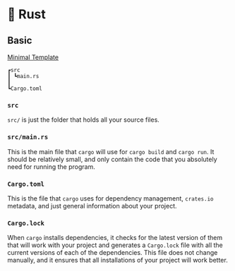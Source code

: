 # 🦀 Rust

## Basic

[Minimal Template](basic/)

```
┏src
┃ ┗main.rs
┃
┗Cargo.toml
```

### `src`

`src/` is just the folder that holds all your source files.

### `src/main.rs`

This is the main file that `cargo` will use for `cargo build` and `cargo run`. It should be relatively small, and only contain the code that you absolutely need for running the program.

### `Cargo.toml`

This is the file that `cargo` uses for dependency management, `crates.io` metadata, and just general information about your project.

### `Cargo.lock`

When `cargo` installs dependencies, it checks for the latest version of them that will work with your project and generates a `Cargo.lock` file with all the current versions of each of the dependencies. This file does not change manually, and it ensures that all installations of your project will work better.